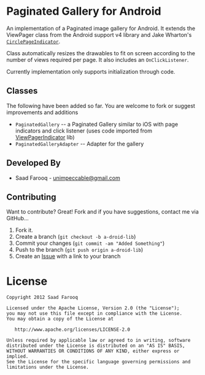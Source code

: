 Paginated Gallery for Android
=============================

An implementation of a Paginated image gallery for Android. It extends the ViewPager class 
from the Android support v4 library and Jake Wharton's [`CirclePageIndicator`][1].

Class automatically resizes the drawables to fit on screen according to the number of 
views required per page. It also includes an `OnClickListener`.

Currently implementation only supports initialization through code.


Classes
-------

The following have been added so far. You are welcome to fork or suggest improvements and additions

* `PaginatedGallery` -- a Paginated Gallery similar to iOS with page indicators and click listener (uses code imported from [ViewPagerIndicator][1] lib)
* `PaginatedGalleryAdapter` -- Adapter for the gallery
 
Developed By
------------

* Saad Farooq - <unimpeccable@gmail.com>


Contributing
------------

Want to contribute? Great! Fork and if you have suggestions, contact me via GitHub...

1. Fork it.
2. Create a branch (`git checkout -b a-droid-lib`)
3. Commit your changes (`git commit -am "Added Something"`)
4. Push to the branch (`git push origin a-droid-lib`)
5. Create an [Issue][2] with a link to your branch

License
=======

    Copyright 2012 Saad Farooq
    
    Licensed under the Apache License, Version 2.0 (the "License");
    you may not use this file except in compliance with the License.
    You may obtain a copy of the License at

       http://www.apache.org/licenses/LICENSE-2.0

    Unless required by applicable law or agreed to in writing, software
    distributed under the License is distributed on an "AS IS" BASIS,
    WITHOUT WARRANTIES OR CONDITIONS OF ANY KIND, either express or implied.
    See the License for the specific language governing permissions and
    limitations under the License.




[1]: https://github.com/JakeWharton/Android-ViewPagerIndicator/
[2]: http://github.com/github/markup/issues
